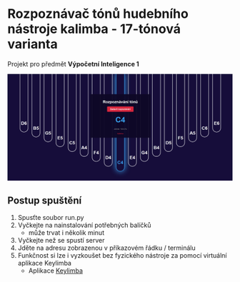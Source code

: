 # Rozpoznávač tónů hudebního nástroje kalimba - 17-tónová varianta

Projekt pro předmět **Výpočetní Inteligence 1**

![App Image](imgs/main_image.png)

## Postup spuštění
1. Spusťte soubor run.py
2. Vyčkejte na nainstalování potřebných balíčků
    - může trvat i několik minut
3. Vyčkejte než se spustí server
4. Jděte na adresu zobrazenou v příkazovém řádku / terminálu
5. Funkčnost si lze i vyzkoušet bez fyzického nástroje za pomocí virtuální aplikace Keylimba
    - Aplikace [Keylimba](https://play.google.com/store/apps/details?id=com.dvdfu.keylimba&hl=en)
